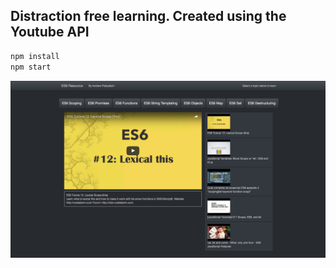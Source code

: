 ## Distraction free learning. Created using the Youtube API
```javascript
npm install
npm start
```
![Alt text](/screenshotYT.png?raw=true "Main Interface")
